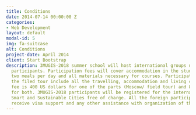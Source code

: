 ```yaml
---
title: Conditions
date: 2014-07-14 00:00:00 Z
categories:
- Web Development
layout: default
modal-id: 5
img: fa-suitcase
alt: Conditions
project-date: April 2014
client: Start Bootstrap
description: 3MUGIS-2018 summer school will host international groups up to 35-50
  participants. Participation fees will cover accommodation in the student campus,
  two meals per day and all materials necessary for courses. Participation fees for
  the filed tour include all the travelling, accommodation and living costs. The participation
  fee is 400 US dollars for one of the parts (Moscow/ field tour) and 800 US dollars
  for both. 3MUGIS-2018 participants will be registered for the international conference
  Smart and Sustainable Cities free of charge. All the foreign participants will also
  receive visa support and any other assistance with organization of the trip to Moscow.
---
```


